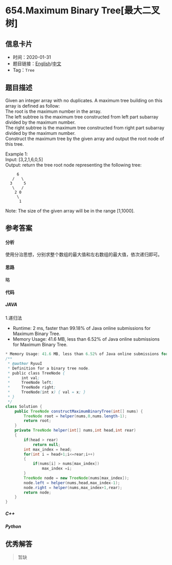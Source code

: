 # 654.Maximum Binary Tree[最大二叉树]

## 信息卡片

* 时间：2020-01-31
* 题目链接：[English](https://leetcode.com/problems/maximum-binary-tree/)/[中文](https://leetcode-cn.com/problems/maximum-binary-tree/)
* Tag：`Tree`
## 题目描述
Given an integer array with no duplicates. A maximum tree building on this array is defined as follow:  
The root is the maximum number in the array.  
The left subtree is the maximum tree constructed from left part subarray divided by the maximum number.  
The right subtree is the maximum tree constructed from right part subarray divided by the maximum number.  
Construct the maximum tree by the given array and output the root node of this tree.  

Example 1:  
Input: [3,2,1,6,0,5]  
Output: return the tree root node representing the following tree:  

         6
       /   \
      3     5
       \   /
        2 0
         \
          1 

Note:
The size of the given array will be in the range [1,1000].

## 参考答案   


#### 分析

使用分治思想，分别求整个数组的最大值和左右数组的最大值，依次递归即可。

#### 思路
略

#### 代码

##### JAVA

1.递归法

* Runtime: 2 ms, faster than 99.18% of Java online submissions for Maximum Binary Tree.
* Memory Usage: 41.6 MB, less than 6.52% of Java online submissions for Maximum Binary Tree.

```Java
* Memory Usage: 41.6 MB, less than 6.52% of Java online submissions for Maximum Binary Tree.
/**
 * @author RyuuI
 * Definition for a binary tree node.
 * public class TreeNode {
 *     int val;
 *     TreeNode left;
 *     TreeNode right;
 *     TreeNode(int x) { val = x; }
 * }
 */
class Solution {
    public TreeNode constructMaximumBinaryTree(int[] nums) {
		TreeNode root = helper(nums,0,nums.length-1);
		return root;
    }
	private TreeNode helper(int[] nums,int head,int rear)
	{
		if(head > rear)
			return null;
		int max_index = head;
		for(int i = head+1;i<=rear;i++)
		{
			if(nums[i] > nums[max_index])
				max_index =i;
		}
		TreeNode node = new TreeNode(nums[max_index]);
		node.left = helper(nums,head,max_index-1);
		node.right = helper(nums,max_index+1,rear);
		return node;
	}
}
```


##### C++


##### Python


## 优秀解答

>暂缺
